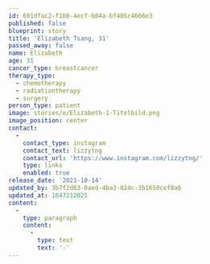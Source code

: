 ```yaml
---
id: 691dfac2-f1b8-4ecf-b84a-bf405c4666e3
published: false
blueprint: story
title: 'Elizabeth Tsang, 31'
passed_away: false
name: Elizabeth
age: 31
cancer_type: breastcancer
therapy_type:
  - chemotherapy
  - radiationtherapy
  - surgery
person_type: patient
image: stories/e/Elizabeth-1-Titelbild.png
image_position: center
contact:
  -
    contact_type: instagram
    contact_text: lizzytng
    contact_url: 'https://www.instagram.com/lizzytng/'
    type: links
    enabled: true
release_date: '2021-10-14'
updated_by: 3b7f2d63-0aed-4ba3-824c-3b1650cef8a6
updated_at: 1647212021
content:
  -
    type: paragraph
    content:
      -
        type: text
        text: '-'
---
```

